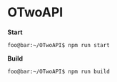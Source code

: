 # OTwoAPI

**Start**
```console
foo@bar:~/OTwoAPI$ npm run start
```
**Build**
```console
foo@bar:~/OTwoAPI$ npm run build
```
